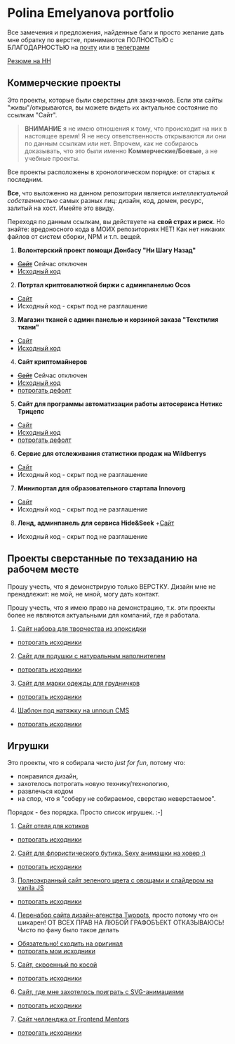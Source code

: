 # Polina Emelyanova portfolio

Все замечения и предложения, найденные баги и просто желание дать мне обратку по верстке, принимаются ПОЛНОСТЬЮ с БЛАГОДАРНОСТЬЮ на [почту](bugoaneo_@_gmail.com) или в [телеграмм](https://t.me/Polina_emelyanova)

[Резюме на HH](https://novosibirsk.hh.ru/resume/b4e5a4efff0b4686190039ed1f6c6777696931)

## Коммерческие проекты
Это проекты, которые были сверстаны для заказчиков. Если эти сайты "живы"/открываются, вы можете видеть их актуальное состояние по ссылкам "Сайт".

> **ВНИМАНИЕ** я не имею отношения к тому, что происходит на них в настоящее время! Я не несу ответственность открываются ли они по данным ссылкам или нет. Впрочем, как не собираюсь доказывать, что это были именно **Коммерческие/Боевые**, а не учебные проекты.

Все проекты расположены в хронологическом порядке: от старых к последним.

**Все**, что выложенно на данном репозитории является *интеллектуальной собственностью* самых разных лиц: дизайн, код, домен, ресурс, залитый на хост. Имейте это ввиду.

Переходя по данным ссылкам, вы действуете на **свой страх и риск**. Но знайте: вредоносного кода в МОИХ репозиториях НЕТ! Как нет никаких файлов от систем сборки, NPM и т.п. вещей.

1. **Волонтерский проект помощи Донбасу "Ни Шагу Назад"**
+ ~~[Сайт](ни-шагу-назад.рф)~~ Сейчас отключен
+ [Исходный код](https://github.com/bugoaneo/nosb)
2. **Потртал криптовалютной биржи с админпанелью Ocos**
+ [Сайт](https://ocos.uk/)
+ Исходный код - скрыт под не разглашение
3. **Магазин тканей с админ панелью и корзиной заказа "Текстилия ткани"**
+ [Сайт](https://www.tkani-textiliya.ru/)
+ [Исходный код](https://github.com/bugoaneo/textiliya)
4. **Сайт криптомайнеров**
+ ~~[Сайт](https://ru-technologies.ru/)~~ Сейчас отключен
+ [Исходный код](https://github.com/bugoaneo/bugoaneo.github.io/tree/master/bisness_project/criptodatacenter)
+ [потрогать дефолт](https://bugoaneo.github.io/bisness_project/criptodatacenter/)
5. **Сайт для программы автоматизации работы автосервиса Нетикс Трицепс**
+ [Сайт](https://netix.ru/lp/2021-09/)
+ [Исходный код](https://github.com/bugoaneo/bugoaneo.github.io/tree/master/bisness_project/sto)
+ [потрогать дефолт](https://bugoaneo.github.io/bisness_project/sto/)
6. **Сервис для отслеживания статистики продаж на Wildberrys**
+ [Сайт](https://myaccount.webtrade.su/site/login)
+ Исходный код - скрыт под не разглашение
7. **Минипортал для образовательного стартапа Innovorg**
+ [Сайт](https://innovorg.com/)
+ Исходный код - скрыт под не разглашение
8. **Ленд, админпанель для сервиса Hide&Seek**
+[Сайт](https://hidenseek.net/)
+ Исходный код - скрыт под не разглашение

## Проекты сверстанные по техзаданию на рабочем месте
Прошу учесть, что я демонстрирую только ВЕРСТКУ. Дизайн мне не пренадлежит: не мой, не мной, могу дать контакт.

Прошу учесть, что я имею право на демонстрацию, т.к. эти проекты более не являются актуальными для компаний, где я работала.

1. [Сайт набора для творчества из эпоксидки](https://bugoaneo.github.io/webTeam/epoxy/)
+ [потрогать исходники](https://github.com/bugoaneo/bugoaneo.github.io/tree/master/webTeam/epoxy)
2. [Сайт для подушки с натуральным наполнителем](https://bugoaneo.github.io/webTeam/pillow/)
+ [потрогать исходники](https://github.com/bugoaneo/bugoaneo.github.io/tree/master/webTeam/pillow)
3. [Сайт для марки одежды для грудничков](https://bugoaneo.github.io/webTeam/kids/)
+ [потрогать исходники](https://github.com/bugoaneo/bugoaneo.github.io/tree/master/webTeam/kids)
4. [Шаблон под натяжку на unnoun CMS](https://bugoaneo.github.io/webTeam/shablon_cms/)
+ [потрогать исходники](https://github.com/bugoaneo/bugoaneo.github.io/tree/master/webTeam/shablon_cms3)


## Игрушки
Это проекты, что я собирала чисто *just for fun*, потому что:
+ понравился дизайн,
+ захотелось потрогать новую технику/технологию,
+ развлечься кодом
+ на спор, что я "соберу не собираемое, сверстаю неверстаемое".

Порядок - без порядка. Просто список игрушек. :-]

1. [Сайт отеля для котиков](https://bugoaneo.github.io/cat_hotel/)
+ [потрогать исходники](https://github.com/bugoaneo/bugoaneo.github.io/tree/master/cat_hotel)
2. [Сайт для флористического бутика. Sexy анимашки на ховер :)](https://bugoaneo.github.io/flora/)
+ [потрогать исходники](https://github.com/bugoaneo/bugoaneo.github.io/tree/master/flora)
3. [Полноэкранный сайт зеленого цвета с овощами и слайдером на vanila JS](https://bugoaneo.github.io/greenade/)
+ [потрогать исходники](https://github.com/bugoaneo/bugoaneo.github.io/tree/master/greenade)
4. [Перенабор сайта дизайн-агенства Twopots](https://bugoaneo.github.io/poster_portfolio/), просто потому что он шикарен!
ОТ ВСЕХ ПРАВ НА ЛЮБОЙ ГРАФОБЪЕКТ ОТКАЗЫВАЮСЬ! Чисто по фану было такое делать
+ [Обязательно! сходить на оригинал](https://twopots-design.com/)
+ [потрогать мои исходники](https://github.com/bugoaneo/bugoaneo.github.io/tree/master/poster_portfolio)
5. [Сайт, скроенный по косой](https://bugoaneo.github.io/strips/)
+ [потрогать исходники](https://github.com/bugoaneo/bugoaneo.github.io/tree/master/strips)
6. [Сайт, где мне захотелось поиграть с SVG-анимациями](https://bugoaneo.github.io/truck/)
+ [потрогать исходники](https://github.com/bugoaneo/bugoaneo.github.io/tree/master/truck)
7. [Сайт челленджа от Frontend Mentors](https://bugoaneo.github.io/frontendmentor/e-commerce/)
+ [потрогать исходники](https://github.com/bugoaneo/bugoaneo.github.io/tree/master/frontendmentor/e-commerce)